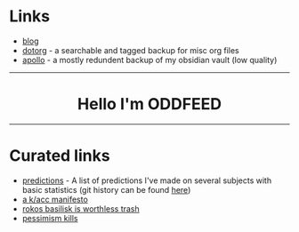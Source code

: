 # Links
- [blog](https://oddfeed.github.io/blog/)
- [dotorg](https://oddfeed.github.io/dotorg/) - a searchable and tagged backup for misc org files
- [apollo](https://apollo-azure.vercel.app) - a mostly redundent backup of my obsidian vault (low quality)

---

<h1 align="center">Hello I'm ODDFEED</h1>

---

# Curated links
- [predictions](https://oddfeed.github.io/dotorg/20241102-predictions.html) - A list of predictions I've made on several subjects with basic statistics (git history can be found [here](https://github.com/oddfeed/dotorg/commits/main/20241102-predictions.org))
- [a k/acc manifesto](https://oddfeed.github.io/blog/2024/03/15/k-acc-manifesto.html)
- [rokos basilisk is worthless trash](https://oddfeed.github.io/blog/2024/08/16/rokos-basilisk-is-worthless-trash.html)
- [pessimism kills](https://oddfeed.github.io/blog/2024/03/29/pessimism-kills.html)
